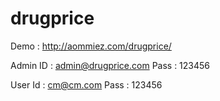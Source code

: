 drugprice
=========

Demo : http://aommiez.com/drugprice/

Admin ID : admin@drugprice.com
Pass : 123456

User Id : cm@cm.com
Pass : 123456
